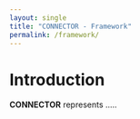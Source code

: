 ```yaml
---
layout: single
title: "CONNECTOR - Framework"
permalink: /framework/
--- 
```


# Introduction
**CONNECTOR** represents ..... 
